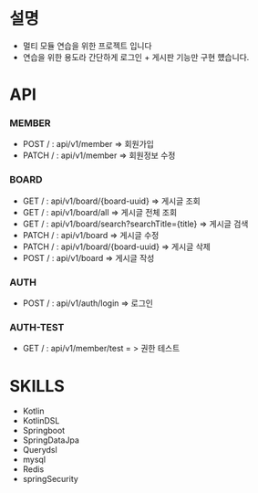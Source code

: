 # 설명

- 멀티 모듈 연습을 위한 프로젝트 입니다
- 연습을 위한 용도라 간단하게 로그인 + 게시판 기능만 구현 헀습니다.


# API
### MEMBER

- POST / : api/v1/member => 회원가입
- PATCH / : api/v1/member => 회원정보 수정

### BOARD

- GET / : api/v1/board/{board-uuid} => 게시글 조회
- GET / : api/v1/board/all => 게시글 전체 조회
- GET / : api/v1/board/search?searchTitle={title} => 게시글 검색
- PATCH / : api/v1/board => 게시글 수정
- PATCH / : api/v1/board/{board-uuid} => 게시글 삭제
- POST / : api/v1/board => 게시글 작성

### AUTH

- POST / : api/v1/auth/login => 로그인

### AUTH-TEST

- GET / : api/v1/member/test = > 권한 테스트


# SKILLS
- Kotlin
- KotlinDSL
- Springboot
- SpringDataJpa
- Querydsl
- mysql
- Redis
- springSecurity


